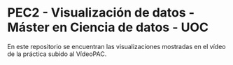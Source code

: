 # PEC2 - Visualización de datos - Máster en Ciencia de datos - UOC

En este repositorio se encuentran las visualizaciones mostradas en el vídeo de la práctica subido al VídeoPAC.
